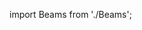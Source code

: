 import Beams from './Beams';

<div style={{ width: '100%', height: '600px', position: 'relative' }}>
  <Beams
    beamWidth={2}
    beamHeight={15}
    beamNumber={12}
    lightColor="#ffffff"
    speed={2}
    noiseIntensity={1.75}
    scale={0.2}
    rotation={0}
  />
</div>